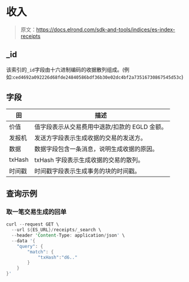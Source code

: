 # 收入

> 原文：<https://docs.elrond.com/sdk-and-tools/indices/es-index-receipts>

 ## _id

该索引的`_id`字段由十六进制编码的收据散列组成。(例如:`ced4692a092226d68fde24840586bdf36b30e02dc4bf2a73516730867545d53c`)

## 字段

| 田 | 描述 |
| --- | --- |
| 价值 | 值字段表示从交易费用中退款/扣款的 EGLD 金额。 |
| 发报机 | 发送方字段表示生成收据的交易的发送方。 |
| 数据 | 数据字段包含一条消息，说明生成收据的原因。 |
| txHash | txHash 字段表示生成收据的交易的散列。 |
| 时间戳 | 时间戳字段表示生成事务的块的时间戳。 |

## 查询示例

### 取一笔交易生成的回单

```rust
curl --request GET \
  --url ${ES_URL}/receipts/_search \
  --header 'Content-Type: application/json' \
  --data '{
    "query": {
        "match": {
            "txHash":"d6.."
        }
    }
}' 
```